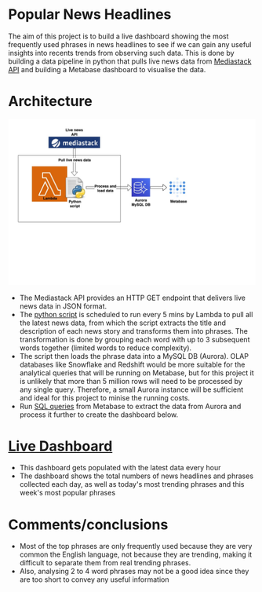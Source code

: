 # Popular News Headlines

The aim of this project is to build a live dashboard showing the most frequently used phrases in news headlines to see if we can gain any useful insights into recents trends from observing such data. This is done by building a data pipeline in python that pulls live news data from [Mediastack API](https://mediastack.com) and building a Metabase dashboard to visualise the data.

# Architecture
![Arch](architecture.jpg)
 
- The Mediastack API provides an HTTP GET endpoint that delivers live news data in JSON format.
- The [python script](lambda_function.py) is scheduled to run every 5 mins by Lambda to pull all the latest news data, from which the script extracts the title and description of each news story and transforms them into phrases. The transformation is done by grouping each word with up to 3 subsequent words together (limited words to reduce complexity).
- The script then loads the phrase data into a MySQL DB (Aurora). OLAP databases like Snowflake and Redshift would be more suitable for the analytical queries that will be running on Metabase, but for this project it is unlikely that more than 5 million rows will need to be processed by any single query. Therefore, a small Aurora instance will be sufficient and ideal for this project to minise the running costs. 
- Run [SQL queries](/metabase_sql) from Metabase to extract the data from Aurora and process it further to create the dashboard below.


# [Live Dashboard](http://ec2-18-183-79-50.ap-northeast-1.compute.amazonaws.com/public/dashboards/iDdhUeO0K6MzT2izcGGaFqDlPOnl6gR3mIYSajl9?org_slug=default&p_w3_Search%20this%20phrase=stock%20market)

- This dashboard gets populated with the latest data every hour
- The dashboard shows the total numbers of news headlines and phrases collected each day, as well as today's most trending phrases and this week's most popular phrases

# Comments/conclusions
- Most of the top phrases are only frequently used because they are very common the English language, not because they are trending, making it difficult to separate them from real trending phrases.
- Also, analysing 2 to 4 word phrases may not be a good idea since they are too short to convey any useful information
